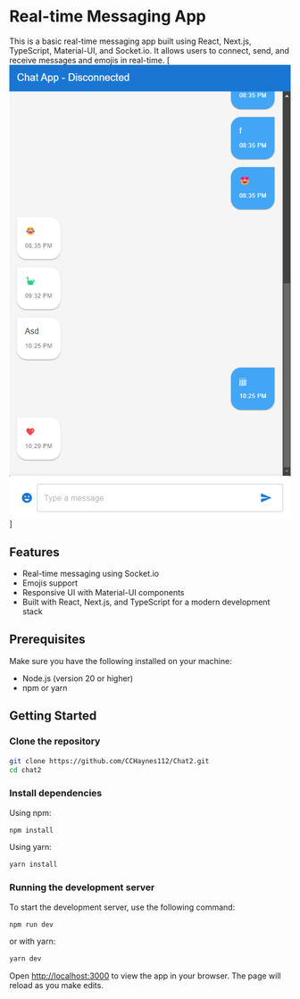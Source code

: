 # Real-time Messaging App

This is a basic real-time messaging app built using React, Next.js, TypeScript, Material-UI, and Socket.io. It allows users to connect, send, and receive messages and emojis in real-time.
[![App Screenshot](./media/screenshot.png)]


## Features

- Real-time messaging using Socket.io
- Emojis support
- Responsive UI with Material-UI components
- Built with React, Next.js, and TypeScript for a modern development stack

## Prerequisites

Make sure you have the following installed on your machine:

- Node.js (version 20 or higher)
- npm or yarn

## Getting Started

### Clone the repository

```bash
git clone https://github.com/CCHaynes112/Chat2.git
cd chat2
```

### Install dependencies

Using npm:

```bash
npm install
```

Using yarn:

```bash
yarn install
```

### Running the development server

To start the development server, use the following command:

```bash
npm run dev
```

or with yarn:

```bash
yarn dev
```

Open [http://localhost:3000](http://localhost:3000) to view the app in your browser. The page will reload as you make edits.
